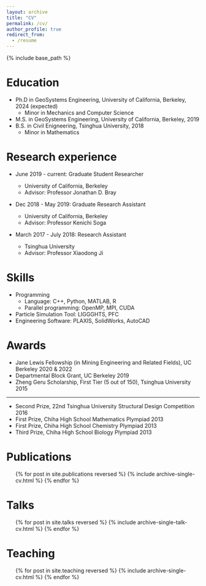 ```yaml
---
layout: archive
title: "CV"
permalink: /cv/
author_profile: true
redirect_from:
  - /resume
---
```


{% include base_path %}

Education
======
* Ph.D in GeoSystems Engineering, University of California, Berkeley, 2024 (expected)
  * Minor in Mechanics and Computer Science
* M.S. in GeoSystems Engineering, University of California, Berkeley, 2019
* B.S. in Civil Enigneering, Tsinghua University, 2018
  * Minor in Mathematics

Research experience
======
* June 2019 - current: Graduate Student Researcher
  * University of California, Berkeley
  * Advisor: Professor Jonathan D. Bray
 
* Dec 2018 - May 2019: Graduate Research Assistant
  * University of California, Berkeley
  * Advisor: Professor Kenichi Soga

* March 2017 - July 2018: Research Assistant
  * Tsinghua University
  * Advisor: Professor Xiaodong Ji

Skills
======
* Programming
  * Language: C++, Python, MATLAB, R
  * Parallel programming: OpenMP, MPI, CUDA
* Particle Simulation Tool: LIGGGHTS, PFC
* Engineering Software: PLAXIS, SolidWorks, AutoCAD

Awards
======
* Jane Lewis Fellowship (in Mining Engineering and Related Fields), UC Berkeley 2020 & 2022
* Departmental Block Grant, UC Berkeley 2019
* Zheng Geru Scholarship, First Tier (5 out of 150), Tsinghua University 2015

------
  
* Second Prize, 22nd Tsinghua University Structural Design Competition 2016
* First Prize, Chiha High School Mathematics Plympiad 2013
* First Prize, Chiha High School Chemistry Plympiad 2013
* Third Prize, Chiha High School Biology Plympiad 2013

Publications
======
  <ul>{% for post in site.publications reversed %}
    {% include archive-single-cv.html %}
  {% endfor %}</ul>
  
Talks
======
  <ul>{% for post in site.talks reversed %}
    {% include archive-single-talk-cv.html  %}
  {% endfor %}</ul>
  
Teaching
======
  <ul>{% for post in site.teaching reversed %}
    {% include archive-single-cv.html %}
  {% endfor %}</ul>
  
